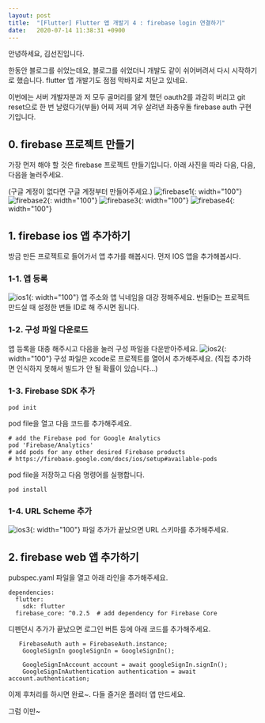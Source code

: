 ```yaml
---
layout: post
title:  "[Flutter] Flutter 앱 개발기 4 : firebase login 연결하기"
date:   2020-07-14 11:38:31 +0900
---
```


안녕하세요, 김선진입니다.

한동안 블로그를 쉬었는데요,
블로그를 쉬었더니 개발도 같이 쉬어버려서 다시 시작하기로 했습니다.
flutter 앱 개발기도 점점 막바지로 치닫고 있네요.

이번에는 서버 개발자분과 저 모두 골머리를 앓게 했던 oauth2를 과감히 버리고
git reset으로 한 번 날렸다가(부들) 어찌 저찌 겨우 살려낸 좌충우돌
firebase auth 구현기입니다.


## 0. firebase 프로젝트 만들기
가장 먼저 해야 할 것은 firebase 프로젝트 만들기입니다.
아래 사진을 따라 다음, 다음, 다음을 눌러주세요.

(구글 계정이 없다면 구글 계정부터 만들어주세요.)
![firebase1](../../../img/posts/20201714-firebase1.png){: width="100"}
![firebase2](../../../img/posts/20200714-firebase2.png){: width="100"}
![firebase3](../../../img/posts/20200714-firebase3.png){: width="100"}
![firebase4](../../../img/posts/20200714-firebase4.png){: width="100"}


## 1. firebase ios 앱 추가하기
방금 만든 프로젝트로 들어가서 앱 추가를 해봅시다.
먼저 IOS 앱을 추가해봅시다.

### 1-1. 앱 등록
![ios1](../../../img/posts/20200714-ios1.png){: width="100"}
앱 주소와 앱 닉네임을 대강 정해주세요.
번들ID는 프로젝트 만드실 때 설정한 번들 ID로 해 주시면 됩니다.

### 1-2. 구성 파일 다운로드
앱 등록을 대충 해주시고 다음을 눌러 구성 파일을 다운받아주세요.
![ios2](../../../img/posts/20200714-ios2.png){: width="100"}
구성 파일은 xcode로 프로젝트를 열어서 추가해주세요.
(직접 추가하면 인식하지 못해서 빌드가 안 될 확률이 있습니다...)

### 1-3. Firebase SDK 추가
```
pod init
```
pod file을 열고 다음 코드를 추가해주세요.
```
# add the Firebase pod for Google Analytics
pod 'Firebase/Analytics'
# add pods for any other desired Firebase products
# https://firebase.google.com/docs/ios/setup#available-pods
```
pod file을 저장하고 다음 명령어를 실행합니다.
```
pod install
```

### 1-4. URL Scheme 추가
![ios3](../../../img/posts/20200714-ios3.png){: width="100"}
파일 추가가 끝났으면 URL 스키마를 추가해주세요.

## 2. firebase web 앱 추가하기
pubspec.yaml 파일을 열고 아래 라인을 추가해주세요.
```
dependencies:
  flutter:
    sdk: flutter
  firebase_core: ^0.2.5  # add dependency for Firebase Core
```

디펜던시 추가가 끝났으면 로그인 버튼 등에 아래 코드를 추가해주세요.

```
   FirebaseAuth auth = FirebaseAuth.instance;
    GoogleSignIn googleSignIn = GoogleSignIn();

    GoogleSignInAccount account = await googleSignIn.signIn();
    GoogleSignInAuthentication authentication = await account.authentication;
```

이제 후처리를 하시면 완료~.
다들 즐거운 플러터 앱 만드세요.

그럼 이만~
